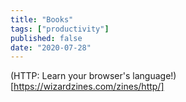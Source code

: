 ```yaml
---
title: "Books"
tags: ["productivity"]
published: false
date: "2020-07-28"
---
```


(HTTP: Learn your browser's language!)[https://wizardzines.com/zines/http/]
